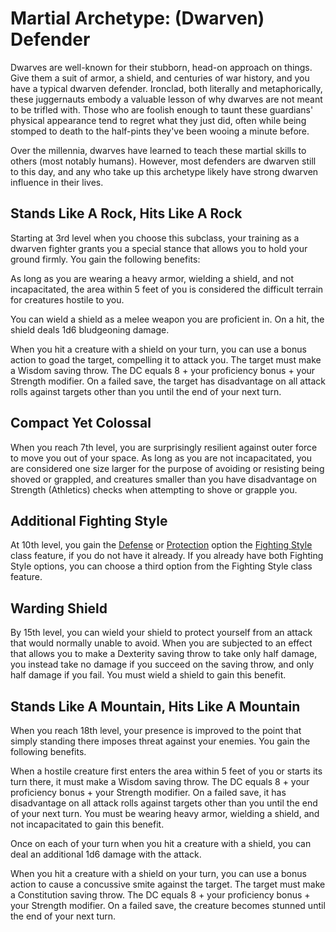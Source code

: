 # Martial Archetype: (Dwarven) Defender
Dwarves are well-known for their stubborn, head-on approach on things. Give them a suit of armor, a shield, and centuries of war history, and you have a typical dwarven defender. Ironclad, both literally and metaphorically, these juggernauts embody a valuable lesson of why dwarves are not meant to be trifled with. Those who are foolish enough to taunt these guardians' physical appearance tend to regret what they just did, often while being stomped to death to the half-pints they've been wooing a minute before.

Over the millennia, dwarves have learned to teach these martial skills to others (most notably humans). However, most defenders are dwarven still to this day, and any who take up this archetype likely have strong dwarven influence in their lives.

## Stands Like A Rock, Hits Like A Rock
Starting at 3rd level when you choose this subclass, your training as a dwarven fighter grants you a special stance that allows you to hold your ground firmly. You gain the following benefits:

As long as you are wearing a heavy armor, wielding a shield, and not incapacitated, the area within 5 feet of you is considered the difficult terrain for creatures hostile to you.

You can wield a shield as a melee weapon you are proficient in. On a hit, the shield deals 1d6 bludgeoning damage.

When you hit a creature with a shield on your turn, you can use a bonus action to goad the target, compelling it to attack you. The target must make a Wisdom saving throw. The DC equals 8 + your proficiency bonus + your Strength modifier. On a failed save, the target has disadvantage on all attack rolls against targets other than you until the end of your next turn.

## Compact Yet Colossal
When you reach 7th level, you are surprisingly resilient against outer force to move you out of your space. As long as you are not incapacitated, you are considered one size larger for the purpose of avoiding or resisting being shoved or grappled, and creatures smaller than you have disadvantage on Strength (Athletics) checks when attempting to shove or grapple you.

## Additional Fighting Style
At 10th level, you gain the [Defense](Styles.md#defense) or [Protection](Styles.md#protection) option the [Fighting Style](Styles.md) class feature, if you do not have it already. If you already have both Fighting Style options, you can choose a third option from the Fighting Style class feature.

## Warding Shield
By 15th level, you can wield your shield to protect yourself from an attack that would normally unable to avoid. When you are subjected to an effect that allows you to make a Dexterity saving throw to take only half damage, you instead take no damage if you succeed on the saving throw, and only half damage if you fail. You must wield a shield to gain this benefit.

## Stands Like A Mountain, Hits Like A Mountain
When you reach 18th level, your presence is improved to the point that simply standing there imposes threat against your enemies. You gain the following benefits.

When a hostile creature first enters the area within 5 feet of you or starts its turn there, it must make a Wisdom saving throw. The DC equals 8 + your proficiency bonus + your Strength modifier. On a failed save, it has disadvantage on all attack rolls against targets other than you until the end of your next turn. You must be wearing heavy armor, wielding a shield, and not incapacitated to gain this benefit.

Once on each of your turn when you hit a creature with a shield, you can deal an additional 1d6 damage with the attack.

When you hit a creature with a shield on your turn, you can use a bonus action to cause a concussive smite against the target. The target must make a Constitution saving throw. The DC equals 8 + your proficiency bonus + your Strength modifier. On a failed save, the creature becomes stunned until the end of your next turn.
